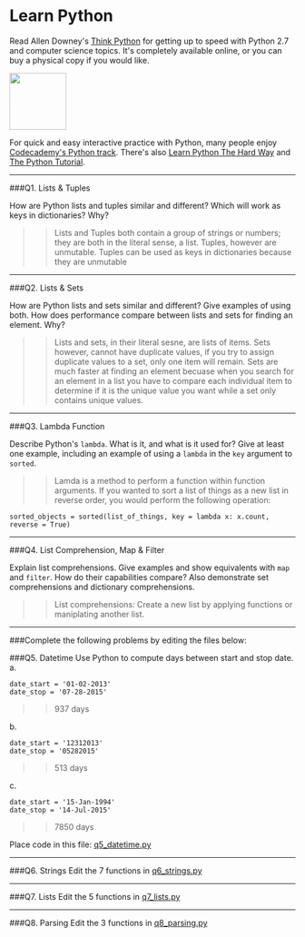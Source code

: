 # Learn Python

Read Allen Downey's [Think Python](http://www.greenteapress.com/thinkpython/) for getting up to speed with Python 2.7 and computer science topics. It's completely available online, or you can buy a physical copy if you would like.

<a href="http://www.greenteapress.com/thinkpython/"><img src="img/think_python.png" style="width: 100px;" target="_blank"></a>

For quick and easy interactive practice with Python, many people enjoy [Codecademy's Python track](http://www.codecademy.com/en/tracks/python). There's also [Learn Python The Hard Way](http://learnpythonthehardway.org/book/) and [The Python Tutorial](https://docs.python.org/2/tutorial/).

---

###Q1. Lists &amp; Tuples

How are Python lists and tuples similar and different? Which will work as keys in dictionaries? Why?

>> Lists and Tuples both contain a group of strings or numbers; they are both in the literal sense, a list. Tuples, however are unmutable. Tuples can be used as keys in dictionaries because they are unmutable

---

###Q2. Lists &amp; Sets

How are Python lists and sets similar and different? Give examples of using both. How does performance compare between lists and sets for finding an element. Why?

>> Lists and sets, in their literal sesne, are lists of items. Sets however, cannot have duplicate values, if you try to assign duplicate values to a set, only one item will remain. Sets are much faster at finding an element becuase when you search for an element in a list you have to compare each individual item to determine if it is the unique value you want while a set only contains unique values.

---

###Q3. Lambda Function

Describe Python's `lambda`. What is it, and what is it used for? Give at least one example, including an example of using a `lambda` in the `key` argument to `sorted`.

>> Lamda is a method to perform a function within function arguments. If you wanted to sort a list of things as a new list in reverse order, you would perform the following operation:

    sorted_objects = sorted(list_of_things, key = lambda x: x.count, reverse = True)

---

###Q4. List Comprehension, Map &amp; Filter

Explain list comprehensions. Give examples and show equivalents with `map` and `filter`. How do their capabilities compare? Also demonstrate set comprehensions and dictionary comprehensions.

>> List comprehensions: Create a new list by applying functions or maniplating another list.

---

###Complete the following problems by editing the files below:

###Q5. Datetime
Use Python to compute days between start and stop date.   
a.  

```
date_start = '01-02-2013'    
date_stop = '07-28-2015'
```

>> 937 days

b.  
```
date_start = '12312013'  
date_stop = '05282015'  
```

>> 513 days

c.  
```
date_start = '15-Jan-1994'      
date_stop = '14-Jul-2015'  
```

>> 7850 days

Place code in this file: [q5_datetime.py](python/q5_datetime.py)

---

###Q6. Strings
Edit the 7 functions in [q6_strings.py](python/q6_strings.py)

---

###Q7. Lists
Edit the 5 functions in [q7_lists.py](python/q7_lists.py)

---

###Q8. Parsing
Edit the 3 functions in [q8_parsing.py](python/q8_parsing.py)





